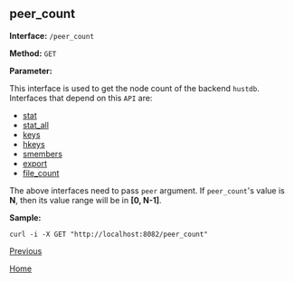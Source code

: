 ## peer_count ##

**Interface:** `/peer_count`

**Method:** `GET`

**Parameter:** 

This interface is used to get the node count of the backend `hustdb`. Interfaces that depend on this `API` are:   

* [stat](stat.md)
* [stat_all](stat_all.md)
* [keys](keys.md)
* [hkeys](hkeys.md)
* [smembers](smembers.md)
* [export](export.md)
* [file_count](file_count.md)

The above interfaces need to pass `peer` argument. If `peer_count`'s value is **N**, then its value range will be in **[0, N-1]**. 

**Sample:**

    curl -i -X GET "http://localhost:8082/peer_count"

[Previous](../ha.md)

[Home](../../index.md)